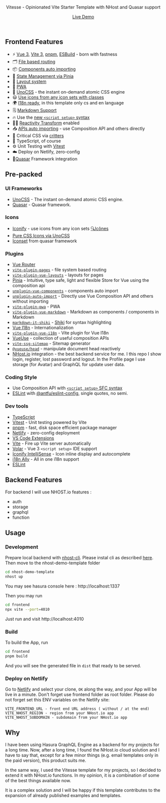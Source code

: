 <p align='center'>Vitesse - Opinionated Vite Starter Template with NHost and Quasar support</p>

<p  align='center'>
<a  href="https://nhost-quasar-vite.netlify.app/">Live Demo</a>
</p>
<br>

## Frontend Features

- ⚡️ [Vue 3](https://github.com/vuejs/core), [Vite 3](https://github.com/vitejs/vite), [pnpm](https://pnpm.io/), [ESBuild](https://github.com/evanw/esbuild) - born with fastness
- 🗂 [File based routing](./frontend/src/pages)
- 📦 [Components auto importing](./frontend/src/components)
- 🍍 [State Management via Pinia](https://pinia.vuejs.org/)
- 📑 [Layout system](./frontend/src/layouts)
- 📲 [PWA](https://github.com/antfu/vite-plugin-pwa)
- 🎨 [UnoCSS](https://github.com/antfu/unocss) - the instant on-demand atomic CSS engine
- 😃 [Use icons from any icon sets with classes](https://github.com/antfu/unocss/tree/main/packages/preset-icons)
- 🌍 [I18n ready](./frontend/locales), in this template only cs and en language
- 🗒 [Markdown Support](https://github.com/antfu/vite-plugin-vue-markdown)
- 🔥 Use the [new `<script setup>` syntax](https://github.com/vuejs/rfcs/pull/227)
- 🤙🏻 [Reactivity Transform](https://vuejs.org/guide/extras/reactivity-transform.html) enabled
- 📥 [APIs auto importing](https://github.com/antfu/unplugin-auto-import) - use Composition API and others directly
- 🦔 Critical CSS via [critters](https://github.com/GoogleChromeLabs/critters)
- 🦾 TypeScript, of course
- ⚙️ Unit Testing with [Vitest](https://github.com/vitest-dev/vitest)
- ☁️ Deploy on Netlify, zero-config
- 📑[Quasar](https://github.com/quasarframework/quasar) Framework integration
  <br>

## Pre-packed

### UI Frameworks

- [UnoCSS](https://github.com/antfu/unocss) - The instant on-demand atomic CSS engine.
- [Quasar](https://github.com/quasarframework/quasar) - Quasar framework.

### Icons

- [Iconify](https://iconify.design) - use icons from any icon sets [🔍Icônes](https://icones.netlify.app/)
- [Pure CSS Icons via UnoCSS](https://github.com/antfu/unocss/tree/main/packages/preset-icons)
- [Iconset](https://quasar.dev/vue-components/icon) from quasar framework

### Plugins

- [Vue Router](https://github.com/vuejs/router)
- [`vite-plugin-pages`](https://github.com/hannoeru/vite-plugin-pages) - file system based routing
- [`vite-plugin-vue-layouts`](https://github.com/JohnCampionJr/vite-plugin-vue-layouts) - layouts for pages
- [Pinia](https://pinia.esm.dev) - Intuitive, type safe, light and flexible Store for Vue using the composition api
- [`unplugin-vue-components`](https://github.com/antfu/unplugin-vue-components) - components auto import
- [`unplugin-auto-import`](https://github.com/antfu/unplugin-auto-import) - Directly use Vue Composition API and others without importing
- [`vite-plugin-pwa`](https://github.com/antfu/vite-plugin-pwa) - PWA
- [`vite-plugin-vue-markdown`](https://github.com/antfu/vite-plugin-vue-markdown) - Markdown as components / components in Markdown
- [`markdown-it-shiki`](https://github.com/antfu/markdown-it-shiki) - [Shiki](https://github.com/shikijs/shiki) for syntax highlighting
- [Vue I18n](https://github.com/intlify/vue-i18n-next) - Internationalization
- [`vite-plugin-vue-i18n`](https://github.com/intlify/bundle-tools/tree/main/packages/vite-plugin-vue-i18n) - Vite plugin for Vue I18n
- [VueUse](https://github.com/antfu/vueuse) - collection of useful composition APIs
- [`vite-ssg-sitemap`](https://github.com/jbaubree/vite-ssg-sitemap) - Sitemap generator
- [`@vueuse/head`](https://github.com/vueuse/head) - manipulate document head reactively
- [NHost.io](https://nhost.io/) integration - the best backend service for me. I this repo I show login, register, lost password and logout. In the Profile page I use storage (for Avatar) and GraphQL for update user data.

### Coding Style

- Use Composition API with [`<script setup>` SFC syntax](https://github.com/vuejs/rfcs/pull/227)
- [ESLint](https://eslint.org/) with [@antfu/eslint-config](https://github.com/antfu/eslint-config), single quotes, no semi.

### Dev tools

- [TypeScript](https://www.typescriptlang.org/)
- [Vitest](https://github.com/vitest-dev/vitest) - Unit testing powered by Vite
- [pnpm](https://pnpm.js.org/) - fast, disk space efficient package manager
- [Netlify](https://www.netlify.com/) - zero-config deployment
- [VS Code Extensions](./.vscode/extensions.json)
- [Vite](https://marketplace.visualstudio.com/items?itemName=antfu.vite) - Fire up Vite server automatically
- [Volar](https://marketplace.visualstudio.com/items?itemName=Vue.volar) - Vue 3 `<script setup>` IDE support
- [Iconify IntelliSense](https://marketplace.visualstudio.com/items?itemName=antfu.iconify) - Icon inline display and autocomplete
- [i18n Ally](https://marketplace.visualstudio.com/items?itemName=lokalise.i18n-ally) - All in one i18n support
- [ESLint](https://marketplace.visualstudio.com/items?itemName=dbaeumer.vscode-eslint)

## Backend Features

For backend I will use NHOST.io features :

- auth
- storage
- graphql
- function

## Usage

### Development

Prepare local backend with [nhost-cli](https://github.com/nhost/cli). Please instal cli as described [here](https://github.com/nhost/cli#installation). Then move to the nhost-demo-template folder

```bash
cd nhost-demo-template
nhost up
```

You may see hasura console here : http://localhost:1337

Then you may run

```bash
cd frontend
npx vite --port=4010
```

Just run and visit http://localhost:4010

### Build

To build the App, run

```bash
cd frontend
pnpm build
```

And you will see the generated file in `dist` that ready to be served.

### Deploy on Netlify

Go to [Netlify](https://app.netlify.com/start) and select your clone, `OK` along the way, and your App will be live in a minute. Don't forget use frontend folder as root folder.
Please do not forget set this ENV variables on the Netlify site:

```
VITE_FRONTEND_URL - front end URL address ( without / at the end)
VITE_NHOST_REGION - region from your NHost.io app
VITE_NHOST_SUBDOMAIN - subdomain from your NHost.io app
```

## Why

I have been using Hasura GraphQL Engine as a backend for my projects for a long time. Now, after a long time, I found the NHost.io cloud solution and I have to say that, except for a few minor things (e.g. email templates only in the paid version), this product suits me.

In the same way, I used the Vitesse template for my projects, so I decided to extend it with NHost.io functions. In my opinion, it is a combination of some of the best things available now.

It is a complex solution and I will be happy if this template contributes to the expansion of already published examples and templates.
